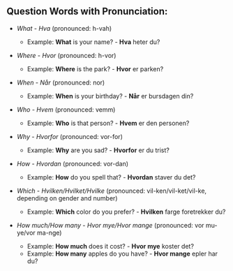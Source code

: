 ## Question Words with Pronunciation:

- *What* - *Hva* (pronounced: h-vah)
  - Example: **What** is your name? - **Hva** heter du?

- *Where* - *Hvor* (pronounced: h-vor)
  - Example: **Where** is the park? - **Hvor** er parken?

- *When* - *Når* (pronounced: nor)
  - Example: **When** is your birthday? - **Når** er bursdagen din?

- *Who* - *Hvem* (pronounced: vemm)
  - Example: **Who** is that person? - **Hvem** er den personen?

- *Why* - *Hvorfor* (pronounced: vor-for)
  - Example: **Why** are you sad? - **Hvorfor** er du trist?

- *How* - *Hvordan* (pronounced: vor-dan)
  - Example: **How** do you spell that? - **Hvordan** staver du det?

- *Which* - *Hvilken/Hvilket/Hvilke* (pronounced: vil-ken/vil-ket/vil-ke, depending on gender and number)
  - Example: **Which** color do you prefer? - **Hvilken** farge foretrekker du?

- *How much/How many* - *Hvor mye/Hvor mange* (pronounced: vor mu-ye/vor ma-nge)
  - Example: **How much** does it cost? - **Hvor mye** koster det?
  - Example: **How many** apples do you have? - **Hvor mange** epler har du?

